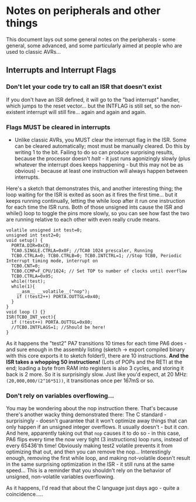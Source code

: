 # Notes on peripherals and other things
This document lays out some general notes on the peripherals - some general, some advanced, and some particularly aimed at people who are used to classic AVRs...

## Interrupts and Interrupt Flags


### Don't let your code try to call an ISR that doesn't exist

If you don't have an ISR defined, it will go to the "bad interrupt" handler, which jumps to the reset vector... but the INTFLAG is still set, so the non-existent interrupt will still fire... again and again and again.



### Flags MUST be cleared in interrupts
* Unlike classic AVRs, you MUST clear the interrupt flag in the ISR. Some can be cleared automatically; most must be manually cleared. Do this by writing 1 to the bit. Failing to do so can produce surprising results, because the processor doesn't *halt* - it just runs agonizingly slowly (plus whatever the interrupt does keeps happening - but this may not be as obvious) - because at least one instruction will always happen between interrupts.

Here's a sketch that demonstrates this, and another interesting thing; the loop waiting for the ISR is exited as soon as it fires the first time... but it keeps running continually, letting the while loop after it run one instruction for each time the ISR runs. Both of those unsigned ints cause the ISR and while() loop to toggle the pins more slowly, so you can see how fast the two are running relative to each other with even really crude means.

```
volatile unsigned int test=0;
unsigned int test2=0;
void setup() {
  PORTA.DIR=0xC0;
  TCA0.SINGLE.CTRLA=0x0F; //TCA0 1024 prescaler, Running
  TCB0.CTRLA=0; TCB0.CTRLB=0; TCB0.INTCTRL=1; //Stop TCB0, Periodic Interrupt timing mode, interrupt on
  TCB0.CNT=0;
  TCB0.CCMP=F_CPU/1024; // Set TOP to number of clocks until overflow
  TCB0.CTRLA=0x05;
  while(!test);
  while(1){
    __asm__ __volatile__("nop");
    if (!test2++) PORTA.OUTTGL=0x40;
  }
}
void loop () {}
ISR(TCB0_INT_vect){
  if (!test++) PORTA.OUTTGL=0x80;
  //TCB0.INTFLAGS=1; //Should be here!
}

```

As it happens the "test2" PA7 transitions 10 times for each time PA6 does - and sure enough in the assembly listing (sketch -> export compiled binary with this core exports it to sketch folder!), there are 10 instructions. **And the ISR takes a whopping 50 instructions!** (Lots of POPs and the RETI at the end; loading a byte from RAM into registers is also 3 cycles, and storing it back is 2 more. So it is surprisingly slow. Just like you'd expect, at 20 MHz: `(20,000,000/(2^16*51))`, it transitionas once per 167mS or so.

### Don't rely on variables overflowing...
You may be wondering about the nop instruction there.
That's because there's another wacky thing demonstrated there: The C standard - surprisingly - doesn't guarantee that it won't optimize away things that can only happen if an unsigned integer overflows. It usually doesn't - but it *can*. And here, apparently taking out that `nop` causes it to do so - in this case, PA6 flips every time the now very tight (3 instructions) loop runs, instead of every 65436'th time! Obviously making test2 volatile prevents it from optimizing that out, and then you can remove the nop... Interestingly enough, removing the first while loop, and making not-volatile doesn't result in the same surprising optimization in the ISR - it still runs at the same speed... This is a reminder that you shouldn't rely on the behavior of unsigned, non-volatile variables overflowing.

As it happens, I'd read that about the C language just days ago - quite a coincidence.....
